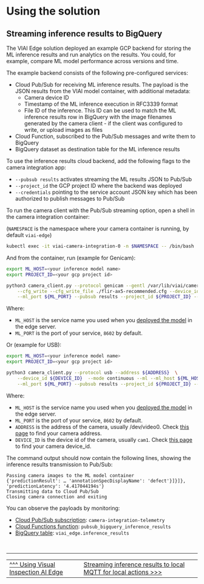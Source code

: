 # Using the solution

## Streaming inference results to BigQuery

The VIAI Edge solution deployed an example GCP backend for storing the ML inference results and run analytics on the results. You could, for example, compare ML model performance across versions and time.

The example backend consists of the following pre-configured services:

* Cloud Pub/Sub for receiving ML inference results. The payload is the JSON results from the VIAI model container, with additional metadata:
  * Camera device ID
  * Timestamp of the ML inference execution in RFC3339 format
  * File ID of the inference. This ID can be used to match the ML inference results row in BigQuery with the image filenames generated by the camera client - if the client was configured to write, or upload images as files
* Cloud Function, subscribed to the Pub/Sub messages and write them to BigQuery
* BigQuery dataset as destination table for the ML inference results

To use the inference results cloud backend, add the following flags to the camera integration app:

* `--pubsub results` activates streaming the ML results JSON to Pub/Sub
* `--project_id` the GCP project ID where the backend was deployed
* `--credentials` pointing to the service account JSON key which has been authorized to publish messages to Pub/Sub

To run the camera client with the Pub/Sub streaming option, open a shell in the camera integration container:

(`NAMESPACE` is the namespace where your camera container is running, by default `viai-edge`)

```bash
kubectl exec -it viai-camera-integration-0 -n $NAMESPACE -- /bin/bash
```

And from the container, run (example for Genicam):

```bash
export ML_HOST=<your inference model name>
export PROJECT_ID=<your gcp project id>

python3 camera_client.py --protocol genicam --gentl /var/lib/viai/camera-config/FLIR_GenTL_Ubuntu_20_04_x86_64.cti \
    --cfg_write --cfg_write_file ./flir-ax5-recommended.cfg --device_id ax5  --mode continuous --ml --ml_host ${ML_HOST} \
    --ml_port ${ML_PORT} --pubsub results --project_id ${PROJECT_ID} --count 1
```

Where:

* `ML_HOST` is the service name you used when you [deployed the model](./modeltoedge.md) in the edge server.
* `ML_PORT` is the port of your service, `8602` by default.

Or (example for USB):

```bash
export ML_HOST=<your inference model name>
export PROJECT_ID=<your gcp project id>

python3 camera_client.py --protocol usb --address ${ADDRESS}  \
    --device_id ${DEVICE_ID}  --mode continuous --ml --ml_host ${ML_HOST} \
    --ml_port ${ML_PORT} --pubsub results --project_id ${PROJECT_ID} --count 1
```

Where:

* `ML_HOST` is the service name you used when you [deployed the model](./modeltoedge.md) in the edge server.
* `ML_PORT` is the port of your service, `8602` by default.
* `ADDRESS` is the address of the camera, usually /dev/video0. Check [this page](./connectingusb.md) to find your camera address.
* `DEVICE_ID` is the device id of the camera, usually `cam1`. Check [this page](./connectingusb.md) to find your camera device_id.

The command output should now contain the following lines, showing the inference results transmission to Pub/Sub:

```text
Passing camera images to the ML model container
{'predictionResult': … 'annotationSpecDisplayName': 'defect'}]}]}, 'predictionLatency': '4.417044194s'}
Transmitting data to Cloud Pub/Sub
Closing camera connection and exiting
```

You can observe the payloads by monitoring:

* [Cloud Pub/Sub subscription](https://pantheon.corp.google.com/cloudpubsub/): `camera-integration-telemetry`
* [Cloud Functions function](https://pantheon.corp.google.com/functions): `pubsub_bigquery_inference_results`
* [BigQuery table](https://pantheon.corp.google.com/bigquery): `viai_edge.inference_results`

</br>

___

<table width="100%">
<tr><td><a href="./useviai.md">^^^ Using Visual Inspection AI Edge</td><td><a href="./usingmqtt.md">Streaming inference results to local MQTT for local actions >>></td></tr>
</table>
